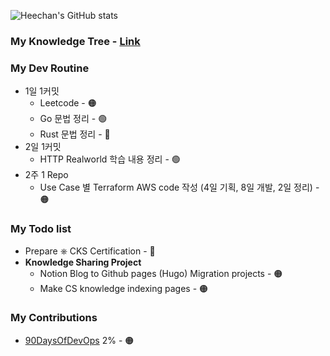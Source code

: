 <!-- <img src="https://s3.ap-northeast-2.amazonaws.com/mustit-ux/img/front/bi/main_logo.svg" alt="mustit"> -->


![Heechan's GitHub stats](https://github-readme-stats.vercel.app/api?username=heechankim&show_icons=true&theme=transparent)


### My Knowledge Tree - [Link](https://github.com/heechankim/MyKnowledgeTree)


### My Dev Routine

- 1일 1커밋
  - Leetcode - 🟠
  - Go 문법 정리 - 🟢
  - Rust 문법 정리 - 🔴
- 2일 1커밋
  - HTTP Realworld 학습 내용 정리 - 🟢
- 2주 1 Repo
  - Use Case 별 Terraform AWS code 작성 (4일 기획, 8일 개발, 2일 정리) - 🟠


### My Todo list

- Prepare ⎈ CKS Certification - 🔴
- **Knowledge Sharing Project**
  - Notion Blog to Github pages (Hugo) Migration projects - 🟠
  - Make CS knowledge indexing pages - 🟠


### My Contributions
- [90DaysOfDevOps](https://github.com/heechankim/90DaysOfDevOps) 2% - 🟠
